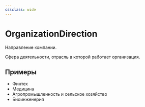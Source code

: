 ```yaml
---
cssclass: wide
---
```

# OrganizationDirection

Направление компании. 

Сфера деятельности, отрасль в которой работает организация.

## Примеры

- Финтех
- Медицина
- Агропромышленность и сельское хозяйство
- Биоинженерия

